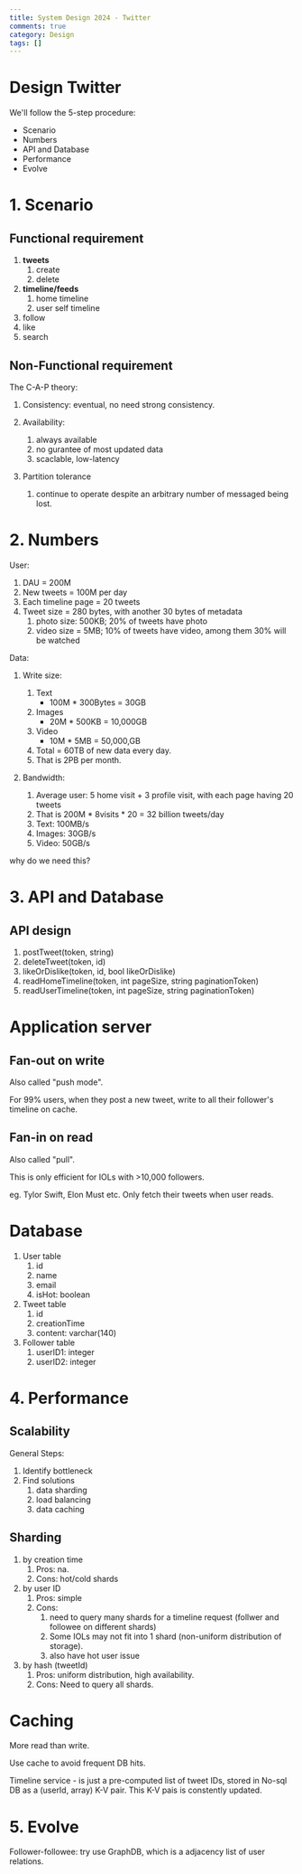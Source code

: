 ```yaml
---
title: System Design 2024 - Twitter
comments: true
category: Design
tags: []
---
```


# Design Twitter

We'll follow the 5-step procedure:

* Scenario
* Numbers
* API and Database
* Performance
* Evolve

# 1. Scenario

## Functional requirement

1. __tweets__
    1. create
    1. delete
1. __timeline/feeds__
    1. home timeline
    1. user self timeline
1. follow
1. like
1. search

## Non-Functional requirement

The C-A-P theory:

1. Consistency: eventual, no need strong consistency. 

1. Availability: 
    1. always available
    1. no gurantee of most updated data
    1. scaclable, low-latency

1. Partition tolerance
    1. continue to operate despite an arbitrary number of messaged being lost. 

# 2. Numbers

User:

1. DAU = 200M
1. New tweets = 100M per day
1. Each timeline page = 20 tweets
1. Tweet size = 280 bytes, with another 30 bytes of metadata
    1. photo size: 500KB; 20% of tweets have photo
    1. video size = 5MB; 10% of tweets have video, among them 30% will be watched

Data:

1. Write size:
    1. Text
        * 100M * 300Bytes = 30GB
    1. Images
        * 20M * 500KB = 10,000GB
    1. Video
        * 10M * 5MB = 50,000,GB
    1. Total = 60TB of new data every day.
    1. That is 2PB per month. 

1. Bandwidth:
    1. Average user: 5 home visit + 3 profile visit, with each page having 20 tweets
    1. That is 200M * 8visits * 20 = 32 billion tweets/day
    1. Text: 100MB/s
    1. Images: 30GB/s
    1. Video: 50GB/s

why do we need this?

# 3. API and Database

## API design

1. postTweet(token, string)
1. deleteTweet(token, id)
1. likeOrDislike(token, id, bool likeOrDislike)
1. readHomeTimeline(token, int pageSize, string paginationToken)
1. readUserTimeline(token, int pageSize, string paginationToken)

# Application server

## Fan-out on write

Also called "push mode".

For 99% users, when they post a new tweet, write to all their follower's timeline on cache. 

## Fan-in on read

Also called "pull".

This is only efficient for IOLs with >10,000 followers. 

eg. Tylor Swift, Elon Must etc. Only fetch their tweets when user reads. 

# Database

1. User table
    1. id
    1. name
    1. email
    1. isHot: boolean
1. Tweet table
    1. id
    1. creationTime
    1. content: varchar(140)
1. Follower table
    1. userID1: integer
    1. userID2: integer

# 4. Performance

## Scalability

General Steps: 

1. Identify bottleneck
1. Find solutions
    1. data sharding
    1. load balancing
    1. data caching

## Sharding

1. by creation time
    1. Pros: na.
    1. Cons: hot/cold shards
1. by user ID
    1. Pros: simple
    1. Cons: 
        1. need to query many shards for a timeline request (follwer and followee on different shards)
        1. Some IOLs may not fit into 1 shard (non-uniform distribution of storage).
        1. also have hot user issue
1. by hash (tweetId)
    1. Pros: uniform distribution, high availability.
    1. Cons: Need to query all shards. 

# Caching

More read than write. 

Use cache to avoid frequent DB hits. 

Timeline service - is just a pre-computed list of tweet IDs, stored in No-sql DB as a (userId, array<tweets>) K-V pair. This K-V pais is constently updated. 

# 5. Evolve

Follower-followee: try use GraphDB, which is a adjacency list of user relations. 
